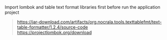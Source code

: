 Import lombok and table text format libraries first before run the application project
> https://jar-download.com/artifacts/org.nocrala.tools.texttablefmt/text-table-formatter/1.2.4/source-code
> https://projectlombok.org/download
